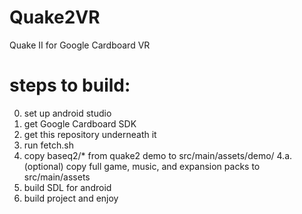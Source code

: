 # Quake2VR
Quake II for Google Cardboard VR

# steps to build:

0. set up android studio
1. get Google Cardboard SDK
2. get this repository underneath it
3. run fetch.sh
4. copy baseq2/* from quake2 demo to src/main/assets/demo/
4.a. (optional) copy full game, music, and expansion packs to src/main/assets
5. build SDL for android
6. build project and enjoy
